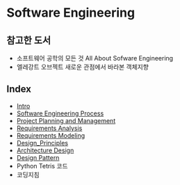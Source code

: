 # Software Engineering

## 참고한 도서

- 소프트웨어 공학의 모든 것 All About Sofware Engineering
- 엘레강트 오브젝트 새로운 관점에서 바라본 객체지향


## Index

- [Intro](https://github.com/kwan3854/Dev-log/tree/master/Study/Software_Engineering/SWEng1-Intro.md)
- [Software Engineering Process](https://github.com/kwan3854/Dev-log/tree/master/Study/Software_Engineering/SWEng2-Software%20Engineering%20Process.md)
- [Project Planning and Management](https://github.com/kwan3854/Dev-log/tree/master/Study/Software_Engineering/SWEng3-Project_Management.md)
- [Requirements Analysis](https://github.com/kwan3854/Dev-log/tree/master/Study/Software_Engineering/SWEng4-Requirements_Analysis.md)
- [Requirements Modeling](https://github.com/kwan3854/Dev-log/tree/master/Study/Software_Engineering/SWEng5-Requirements_Modeling.md)
- [Design_Principles](https://github.com/kwan3854/Dev-log/tree/master/Study/Software_Engineering/SWEng6-Design_Principles.md)
- [Architecture Design](https://github.com/kwan3854/Dev-log/tree/master/Study/Software_Engineering/SWEng7-Architecture_Design.md)
- [Design Pattern](https://github.com/kwan3854/Dev-log/tree/master/Study/Software_Engineering/SWEng8-Design_Pattern.md)
- Python Tetris 코드
- 코딩지침
